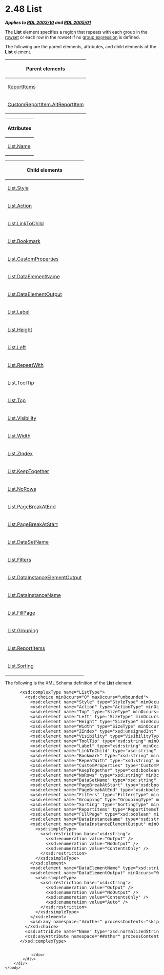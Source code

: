 <html dir="LTR" xmlns:mshelp="http://msdn.microsoft.com/mshelp" xmlns:ddue="http://ddue.schemas.microsoft.com/authoring/2003/5" xmlns:xlink="http://www.w3.org/1999/xlink" xmlns:tool="http://www.microsoft.com/tooltip">
    <head>
        <meta http-equiv="Content-Type" content="text/html; CHARSET=utf-8"></meta>
        <meta name="save" content="history"></meta>
        <title>2.48 List</title>
        <xml>
            <mshelp:toctitle title="2.48 List"></mshelp:toctitle>
            <mshelp:rltitle title="[MS-RDL]: List"></mshelp:rltitle>
            <mshelp:keyword index="A" term="ea4c625c-0558-4fb3-b3b8-bde6c160b1e2"></mshelp:keyword>
            <mshelp:attr name="DCSext.ContentType" value="open specification"></mshelp:attr>
            <mshelp:attr name="AssetID" value="ea4c625c-0558-4fb3-b3b8-bde6c160b1e2"></mshelp:attr>
            <mshelp:attr name="TopicType" value="kbRef"></mshelp:attr>
            <mshelp:attr name="DCSext.Title" value="[MS-RDL]: List" />
        </xml>
    </head>
    <body>
        <div id="header">
            <h1 class="heading">2.48 List</h1>
        </div>
        <div id="mainSection">
            <div id="mainBody">
                <div id="allHistory" class="saveHistory"></div>
                <div id="sectionSection0" class="section" name="collapseableSection">
                    

<p><b><i>Applies to </i></b><a href="a7e2ad00-07c8-4f6d-80ab-3ad55df7b233.htm"><b><i>RDL 2003/10</i></b></a><b>
<i>and </i></b><a href="3ebe2912-4958-4832-b391-cad1f5e13338.htm"><b><i>RDL 2005/01</i></b></a></p>

<p>The <b>List</b> element specifies a region that repeats with
each group in the <a href="b2482b3f-74ab-4ca8-a9e5-c07955011743.htm#gt_43e5a26f-e51f-4f1e-9818-e70bcb25de35">rowset</a>
or each row in the rowset if no <a href="b2482b3f-74ab-4ca8-a9e5-c07955011743.htm#gt_75bd4c80-aee7-4a88-bfb7-2228acc3ffe6">group expression</a> is
defined.</p>

<p>The following are the parent elements, attributes, and child
elements of the <b>List</b> element.</p>

<table>
 <thead>
  <tr>
   <th>
   <p>Parent elements</p>
   </th>
  </tr>
 </thead>
 <tr>
  <td>
  <p><a href="c5fef915-e842-43b4-91f9-56af4eb15be0.htm">ReportItems</a></p>
  </td>
 </tr>
 <tr>
  <td>
  <p><a href="11d434bd-8755-4c3f-ba43-eaa4fed6a692.htm">CustomReportItem.AltReportItem</a></p>
  </td>
 </tr>
</table>

<p> </p>

<table>
 <thead>
  <tr>
   <th>
   <p>Attributes</p>
   </th>
  </tr>
 </thead>
 <tr>
  <td>
  <p><a href="a9bc0afb-5fb6-4771-9efa-4e57330d0cda.htm">List.Name</a></p>
  </td>
 </tr>
</table>

<p> </p>

<table>
 <thead>
  <tr>
   <th>
   <p>Child elements</p>
   </th>
  </tr>
 </thead>
 <tr>
  <td>
  <p><a href="fb8dc703-0365-47d8-b187-8164bc131f16.htm">List.Style</a></p>
  </td>
 </tr>
 <tr>
  <td>
  <p><a href="3b0ff5b0-851f-46ed-bb40-78afa093f869.htm">List.Action</a></p>
  </td>
 </tr>
 <tr>
  <td>
  <p><a href="2e232567-34b5-4cc8-84e9-bc7803aaa9a5.htm">List.LinkToChild</a></p>
  </td>
 </tr>
 <tr>
  <td>
  <p><a href="40d34d56-551b-4ffb-a72a-c26d9df26cfd.htm">List.Bookmark</a></p>
  </td>
 </tr>
 <tr>
  <td>
  <p><a href="06439ea8-48f8-494d-b306-d731a42d2540.htm">List.CustomProperties</a></p>
  </td>
 </tr>
 <tr>
  <td>
  <p><a href="6e395fb6-2bd2-420e-8f6c-49618fae727b.htm">List.DataElementName</a></p>
  </td>
 </tr>
 <tr>
  <td>
  <p><a href="13311259-e8e8-4381-bb4b-97e74e779c4e.htm">List.DataElementOutput</a></p>
  </td>
 </tr>
 <tr>
  <td>
  <p><a href="36a325d7-3119-41d0-9326-8133c3bfbdc9.htm">List.Label</a></p>
  </td>
 </tr>
 <tr>
  <td>
  <p><a href="82c49e0d-19a6-43a3-801f-33206b741efc.htm">List.Height</a></p>
  </td>
 </tr>
 <tr>
  <td>
  <p><a href="228554ca-4a90-4c65-be71-74977a6574e8.htm">List.Left</a></p>
  </td>
 </tr>
 <tr>
  <td>
  <p><a href="8e1f13a8-20d8-4254-a5ad-4fc56ff4efec.htm">List.RepeatWith</a></p>
  </td>
 </tr>
 <tr>
  <td>
  <p><a href="2069e1fe-9e95-4c11-80a9-c3f85ac7c6e1.htm">List.ToolTip</a></p>
  </td>
 </tr>
 <tr>
  <td>
  <p><a href="3c6cfee6-2d2b-4e91-b607-21194d1efbe5.htm">List.Top</a></p>
  </td>
 </tr>
 <tr>
  <td>
  <p><a href="21c20fa9-cd14-46b5-b82f-5654dfb179ba.htm">List.Visibility</a></p>
  </td>
 </tr>
 <tr>
  <td>
  <p><a href="fd885e7e-961a-49dd-a0c6-43fa65d14454.htm">List.Width</a></p>
  </td>
 </tr>
 <tr>
  <td>
  <p><a href="1b6246d0-e35b-41bb-a21c-4e9248f63681.htm">List.ZIndex</a></p>
  </td>
 </tr>
 <tr>
  <td>
  <p><a href="6f782319-6a51-4a6b-9f54-a0afebc1f50b.htm">List.KeepTogether</a></p>
  </td>
 </tr>
 <tr>
  <td>
  <p><a href="a8e085c6-1861-4905-9bea-e47521fce33d.htm">List.NoRows</a></p>
  </td>
 </tr>
 <tr>
  <td>
  <p><a href="4c8774cf-e3dd-4e17-a447-7b56108e953e.htm">List.PageBreakAtEnd</a></p>
  </td>
 </tr>
 <tr>
  <td>
  <p><a href="21ef368a-9aab-4f55-b659-f0aa95f3c91b.htm">List.PageBreakAtStart</a></p>
  </td>
 </tr>
 <tr>
  <td>
  <p><a href="5917d87a-9810-4b46-93fb-08a88d475d13.htm">List.DataSetName</a></p>
  </td>
 </tr>
 <tr>
  <td>
  <p><a href="8ad77acd-e755-42dd-a494-5166ad8e1550.htm">List.Filters</a></p>
  </td>
 </tr>
 <tr>
  <td>
  <p><a href="bcc901d1-265b-4642-a8cd-f050a2cd9f02.htm">List.DataInstanceElementOutput</a></p>
  </td>
 </tr>
 <tr>
  <td>
  <p><a href="c3bb1d48-adb5-447c-8576-c10ae826884d.htm">List.DataInstanceName</a></p>
  </td>
 </tr>
 <tr>
  <td>
  <p><a href="883d3b93-4bd0-41f6-a1da-7ef58da0b5c7.htm">List.FillPage</a></p>
  </td>
 </tr>
 <tr>
  <td>
  <p><a href="e7d44877-12ec-4a23-acf9-c1428ed11ce2.htm">List.Grouping</a></p>
  </td>
 </tr>
 <tr>
  <td>
  <p><a href="6bf5aad8-8e36-462e-a346-74110c96c93f.htm">List.ReportItems</a></p>
  </td>
 </tr>
 <tr>
  <td>
  <p><a href="5539e135-7e87-4ef9-8f0e-ec2a965c375f.htm">List.Sorting</a></p>
  </td>
 </tr>
</table>

<p>The following is the XML Schema definition of the <b>List</b>
element.</p>

<dl>
<dd>
<div><pre> &lt;xsd:complexType name=&quot;ListType&quot;&gt;
   &lt;xsd:choice minOccurs=&quot;0&quot; maxOccurs=&quot;unbounded&quot;&gt;
     &lt;xsd:element name=&quot;Style&quot; type=&quot;StyleType&quot; minOccurs=&quot;0&quot; /&gt;
     &lt;xsd:element name=&quot;Action&quot; type=&quot;ActionType&quot; minOccurs=&quot;0&quot; /&gt;
     &lt;xsd:element name=&quot;Top&quot; type=&quot;SizeType&quot; minOccurs=&quot;0&quot; /&gt;
     &lt;xsd:element name=&quot;Left&quot; type=&quot;SizeType&quot; minOccurs=&quot;0&quot; /&gt;
     &lt;xsd:element name=&quot;Height&quot; type=&quot;SizeType&quot; minOccurs=&quot;0&quot; /&gt;
     &lt;xsd:element name=&quot;Width&quot; type=&quot;SizeType&quot; minOccurs=&quot;0&quot; /&gt;
     &lt;xsd:element name=&quot;ZIndex&quot; type=&quot;xsd:unsignedInt&quot; minOccurs=&quot;0&quot; /&gt;
     &lt;xsd:element name=&quot;Visibility&quot; type=&quot;VisibilityType&quot; minOccurs=&quot;0&quot; /&gt;
     &lt;xsd:element name=&quot;ToolTip&quot; type=&quot;xsd:string&quot; minOccurs=&quot;0&quot; /&gt;
     &lt;xsd:element name=&quot;Label&quot; type=&quot;xsd:string&quot; minOccurs=&quot;0&quot; /&gt;
     &lt;xsd:element name=&quot;LinkToChild&quot; type=&quot;xsd:string&quot; minOccurs=&quot;0&quot; /&gt;
     &lt;xsd:element name=&quot;Bookmark&quot; type=&quot;xsd:string&quot; minOccurs=&quot;0&quot; /&gt;
     &lt;xsd:element name=&quot;RepeatWith&quot; type=&quot;xsd:string&quot; minOccurs=&quot;0&quot; /&gt;
     &lt;xsd:element name=&quot;CustomProperties&quot; type=&quot;CustomPropertiesType&quot; minOccurs=&quot;0&quot; /&gt;
     &lt;xsd:element name=&quot;KeepTogether&quot; type=&quot;xsd:boolean&quot; minOccurs=&quot;0&quot; /&gt;
     &lt;xsd:element name=&quot;NoRows&quot; type=&quot;xsd:string&quot; minOccurs=&quot;0&quot; /&gt;
     &lt;xsd:element name=&quot;DataSetName&quot; type=&quot;xsd:string&quot; minOccurs=&quot;0&quot; /&gt;
     &lt;xsd:element name=&quot;PageBreakAtStart&quot; type=&quot;xsd:boolean&quot; minOccurs=&quot;0&quot; /&gt;
     &lt;xsd:element name=&quot;PageBreakAtEnd&quot; type=&quot;xsd:boolean&quot; minOccurs=&quot;0&quot; /&gt;
     &lt;xsd:element name=&quot;Filters&quot; type=&quot;FiltersType&quot; minOccurs=&quot;0&quot; /&gt;
     &lt;xsd:element name=&quot;Grouping&quot; type=&quot;GroupingType&quot; minOccurs=&quot;0&quot; /&gt;
     &lt;xsd:element name=&quot;Sorting&quot; type=&quot;SortingType&quot; minOccurs=&quot;0&quot; /&gt;
     &lt;xsd:element name=&quot;ReportItems&quot; type=&quot;ReportItemsType&quot; minOccurs=&quot;0&quot; /&gt;
     &lt;xsd:element name=&quot;FillPage&quot; type=&quot;xsd:boolean&quot; minOccurs=&quot;0&quot; /&gt;
     &lt;xsd:element name=&quot;DataInstanceName&quot; type=&quot;xsd:string&quot; minOccurs=&quot;0&quot; /&gt;
     &lt;xsd:element name=&quot;DataInstanceElementOutput&quot; minOccurs=&quot;0&quot;&gt;
       &lt;xsd:simpleType&gt;
         &lt;xsd:restriction base=&quot;xsd:string&quot;&gt;
           &lt;xsd:enumeration value=&quot;Output&quot; /&gt;
           &lt;xsd:enumeration value=&quot;NoOutput&quot; /&gt;
           &lt;xsd:enumeration value=&quot;ContentsOnly&quot; /&gt;
         &lt;/xsd:restriction&gt;
       &lt;/xsd:simpleType&gt;
     &lt;/xsd:element&gt;
     &lt;xsd:element name=&quot;DataElementName&quot; type=&quot;xsd:string&quot; minOccurs=&quot;0&quot; /&gt;
     &lt;xsd:element name=&quot;DataElementOutput&quot; minOccurs=&quot;0&quot;&gt;
       &lt;xsd:simpleType&gt;
         &lt;xsd:restriction base=&quot;xsd:string&quot;&gt;
           &lt;xsd:enumeration value=&quot;Output&quot; /&gt;
           &lt;xsd:enumeration value=&quot;NoOutput&quot; /&gt;
           &lt;xsd:enumeration value=&quot;ContentsOnly&quot; /&gt;
           &lt;xsd:enumeration value=&quot;Auto&quot; /&gt;
         &lt;/xsd:restriction&gt;
       &lt;/xsd:simpleType&gt;
     &lt;/xsd:element&gt;
     &lt;xsd:any namespace=&quot;##other&quot; processContents=&quot;skip&quot; /&gt;
   &lt;/xsd:choice&gt;
   &lt;xsd:attribute name=&quot;Name&quot; type=&quot;xsd:normalizedString&quot; use=&quot;required&quot; /&gt;
   &lt;xsd:anyAttribute namespace=&quot;##other&quot; processContents=&quot;skip&quot; /&gt;
 &lt;/xsd:complexType&gt;
  
</pre></div>
</dd></dl>


                </div>
            </div>
        </div>
    </body>
</html>